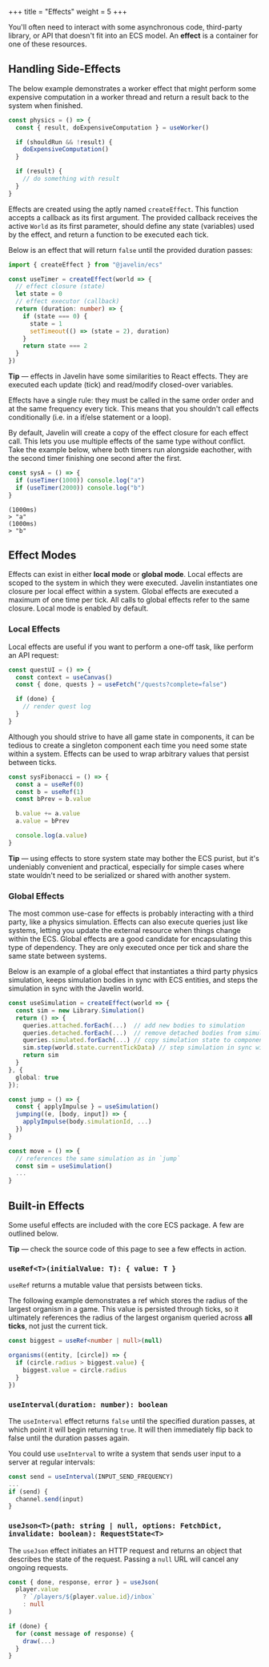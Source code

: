 +++
title = "Effects"
weight = 5
+++

You'll often need to interact with some asynchronous code, third-party library, or API that doesn't fit into an ECS model. An **effect** is a container for one of these resources.

## Handling Side-Effects

The below example demonstrates a worker effect that might perform some expensive computation in a worker thread and return a result back to the system when finished.

```ts
const physics = () => {
  const { result, doExpensiveComputation } = useWorker()

  if (shouldRun && !result) {
    doExpensiveComputation()
  }

  if (result) {
    // do something with result
  }
}
```

Effects are created using the aptly named `createEffect`. This function accepts a callback as its first argument. The provided callback receives the active `World` as its first parameter, should define any state (variables) used by the effect, and return a function to be executed each tick.

Below is an effect that will return `false` until the provided duration passes:

```ts
import { createEffect } from "@javelin/ecs"

const useTimer = createEffect(world => {
  // effect closure (state)
  let state = 0
  // effect executor (callback)
  return (duration: number) => {
    if (state === 0) {
      state = 1
      setTimeout(() => (state = 2), duration)
    }
    return state === 2
  }
})
```

<aside>
  <p>
    <strong>Tip</strong> — effects in Javelin have some similarities to React effects. They are executed each update (tick) and  read/modify closed-over variables.
  </p>
</aside>

Effects have a single rule: they must be called in the same order order and at the same frequency every tick. This means that you shouldn't call effects conditionally (i.e. in a if/else statement or a loop).

By default, Javelin will create a copy of the effect closure for each effect call. This lets you use multiple effects of the same type without conflict. Take the example below, where both timers run alongside eachother, with the second timer finishing one second after the first.

```ts
const sysA = () => {
  if (useTimer(1000)) console.log("a")
  if (useTimer(2000)) console.log("b")
}
```

```
(1000ms)
> "a"
(1000ms)
> "b"
```

## Effect Modes

Effects can exist in either **local mode** or **global mode**. Local effects are scoped to the system in which they were executed. Javelin instantiates one closure per local effect within a system. Global effects are executed a maximum of one time per tick. All calls to global effects refer to the same closure. Local mode is enabled by default.

### Local Effects

Local effects are useful if you want to perform a one-off task, like perform an API request:

```ts
const questUI = () => {
  const context = useCanvas()
  const { done, quests } = useFetch("/quests?complete=false")

  if (done) {
    // render quest log
  }
}
```

Although you should strive to have all game state in components, it can be tedious to create a singleton component each time you need some state within a system. Effects can be used to wrap arbitrary values that persist between ticks.

```ts
const sysFibonacci = () => {
  const a = useRef(0)
  const b = useRef(1)
  const bPrev = b.value

  b.value += a.value
  a.value = bPrev

  console.log(a.value)
}
```

<aside>
  <p>
    <strong>Tip</strong> — using effects to store system state may bother the ECS purist, but it's undeniably convenient and practical, especially for simple cases where state wouldn't need to be serialized or shared with another system.
  </p>
</aside>

### Global Effects

The most common use-case for effects is probably interacting with a third party, like a physics simulation. Effects can also execute queries just like systems, letting you update the external resource when things change within the ECS. Global effects are a good candidate for encapsulating this type of dependency. They are only executed once per tick and share the same state between systems.

Below is an example of a global effect that instantiates a third party physics simulation, keeps simulation bodies in sync with ECS entities, and steps the simulation in sync with the Javelin world.

```ts
const useSimulation = createEffect(world => {
  const sim = new Library.Simulation()
  return () => {
    queries.attached.forEach(...)  // add new bodies to simulation
    queries.detached.forEach(...)  // remove detached bodies from simulation
    queries.simulated.forEach(...) // copy simulation state to components
    sim.step(world.state.currentTickData) // step simulation in sync with world
    return sim
  }
}, {
  global: true
});

const jump = () => {
  const { applyImpulse } = useSimulation()
  jumping((e, [body, input]) => {
    applyImpulse(body.simulationId, ...)
  })
}

const move = () => {
  // references the same simulation as in `jump`
  const sim = useSimulation()
  ...
}
```

## Built-in Effects

Some useful effects are included with the core ECS package. A few are outlined below.

<aside>
  <p>
    <strong>Tip</strong> — check the source code of this page to see a few effects in action.
  </p>
</aside>

### `useRef<T>(initialValue: T): { value: T }`

`useRef` returns a mutable value that persists between ticks.

The following example demonstrates a ref which stores the radius of the largest organism in a game. This value is persisted through ticks, so it ultimately references the radius of the largest organism queried across **all ticks**, not just the current tick.

```ts
const biggest = useRef<number | null>(null)

organisms((entity, [circle]) => {
  if (circle.radius > biggest.value) {
    biggest.value = circle.radius
  }
})
```

### `useInterval(duration: number): boolean`

The `useInterval` effect returns `false` until the specified duration passes, at which point it will begin returning `true`. It will then immediately flip back to false until the duration passes again.

You could use `useInterval` to write a system that sends user input to a server at regular intervals:

```ts
const send = useInterval(INPUT_SEND_FREQUENCY)
...
if (send) {
  channel.send(input)
}
```

### `useJson<T>(path: string | null, options: FetchDict, invalidate: boolean): RequestState<T>`

The `useJson` effect initiates an HTTP request and returns an object that describes the state of the request. Passing a `null` URL will cancel any ongoing requests.

```ts
const { done, response, error } = useJson(
  player.value
    ? `/players/${player.value.id}/inbox`
    : null
)

if (done) {
  for (const message of response) {
    draw(...)
  }
}
```

<script>
  const interval = () => {
    const ref = Javelin.useRef(0)
    const log = Javelin.useInterval(4000)

    if (log) {
      console.log("interval", ++ref.value)
    }
  }
  const json = () => {
    // start request after 1s
    const timer = Javelin.useTimer(1000)
    // cancel request after 5s
    const cancel = Javelin.useTimer(5000)
    const request = Javelin.useJson(
      !cancel && timer ? `https://jsonplaceholder.typicode.com/todos/1` : null
    )

    console.log(request)
  }
  const world = Javelin.createWorld({
    systems: [json, interval]
  })

  setInterval(() => {
    world.step()
  }, 2000);
</script>
